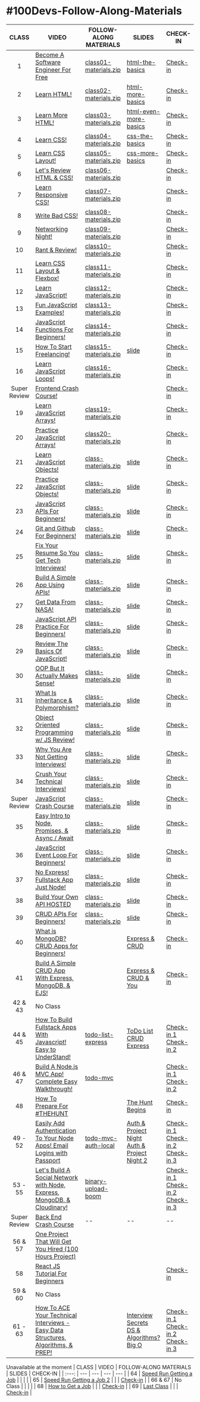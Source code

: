 # #100Devs-Follow-Along-Materials

| CLASS | VIDEO | FOLLOW-ALONG MATERIALS | SLIDES | CHECK-IN |
| :---: | --- | --- | --- | --- | 
| 1 | [Become A Software Engineer For Free](https://youtu.be/o3IIobN4xR0) | [class01-materials.zip](https://drive.google.com/file/d/1rAlGpC-4WmtEJ9-RO6dtHqiiw57PjFth/view) | [html-the-basics](https://slides.com/leonnoel/100devs2-html-the-basics) | [Check-in](https://twitter.com/leonnoel/status/1481030723347746816) |
| 2 | [Learn HTML!](https://youtu.be/eCRbEILXXmE) | [class02-materials.zip](https://drive.google.com/file/d/178XnAGdNHHgF0O1b1zNgTEQpJHGu7RMc/view) | [html-more-basics](https://slides.com/leonnoel/100devs2-html-more-basics) | [Check-in](https://twitter.com/leonnoel/status/1481755548227829764) |
| 3 | [Learn More HTML!](https://youtu.be/rdWM6kUImjE) | [class03-materials.zip](https://drive.google.com/file/d/1jq4KyRu8_-8la9-kPC7MpvEi_RAP8jtn/view) | [html-even-more-basics](https://slides.com/leonnoel/100devs2-html-even-more-basics) | [Check-in](https://twitter.com/leonnoel/status/1483567676626653185) |
| 4 | [Learn CSS!](https://youtu.be/Q1Obtn29twk) | [class04-materials.zip](https://drive.google.com/file/d/1nb5QadNC2Z1x2oqH9zIMZFVbYjarM5Br/view) | [css-the-basics](https://slides.com/leonnoel/100devs2-css-the-basics) | [Check-in](https://twitter.com/leonnoel/status/1484292275064631297) |
| 5 | [Learn CSS Layout!](https://youtu.be/E6Z8cWU_fjI) | [class05-materials.zip](https://drive.google.com/file/d/1bCfEIHVAXuDo_XERIoog1bcuJfIqrgpv/view) | [css-more-basics](https://slides.com/leonnoel/100devs2-css-more-basics) | [Check-in](https://twitter.com/leonnoel/status/1486104346227970050) |
| 6 | [Let's Review HTML & CSS!](https://youtu.be/L55ax0blZY0) | [class06-materials.zip]() |  | [Check-in]() |
| 7 | [Learn Responsive CSS!](https://youtu.be/k8r3B0JGMt4) | [class07-materials.zip]() |  | [Check-in]() |
| 8 | [Write Bad CSS!](https://youtu.be/PWVRSXQxsXc) | [class08-materials.zip]() |  | [Check-in]() |
| 9 | [Networking Night!](https://youtu.be/OaglXfjsBaE) | [class09-materials.zip]() |  | [Check-in]() |
| 10 | [Rant & Review!](https://youtu.be/WftjV2L7oyk) | [class10-materials.zip]() |  | [Check-in]() |
| 11 | [Learn CSS Layout & Flexbox!](https://youtu.be/qEj0pXGVwjY) | [class11-materials.zip]() |  | [Check-in]() |
| 12 | [Learn JavaScript!](https://youtu.be/_A20kVsaqIk) | [class12-materials.zip]() |  | [Check-in]() |
| 13 | [Fun JavaScript Examples!](https://youtu.be/pS6ykGL-fRE) | [class13-materials.zip]() |  | [Check-in]() |
| 14 | [JavaScript Functions For Beginners!](https://youtu.be/cBWUvTZPeKw) | [class14-materials.zip]() |  | [Check-in]() |
| 15 | [How To Start Freelancing!](https://youtu.be/68Li7ukgDKg) | [class15-materials.zip]() | [slide]() | [Check-in]() |
| 16 | [Learn JavaScript Loops!](https://youtu.be/av6iPI_zJTU5) | [class16-materials.zip]() |  | [Check-in]() |
| Super Review | [Frontend Crash Course!](https://youtu.be/AkXLGS57MS4) |  |  | [Check-in]() |
| 19 | [Learn JavaScript Arrays!](https://youtu.be/YUQUGtUbwMY) | [class19-materials.zip]() |  | [Check-in]() |
| 20 | [Practice JavaScript Arrays!](https://youtu.be/cL0qP6kM_1U) | [class20-materials.zip]() |  | [Check-in]() |
| 21 | [Learn JavaScript Objects!](https://youtu.be/75TQEQ6wxAE) | [class-materials.zip]() | [slide]() | [Check-in]() |
| 22 | [Practice JavaScript Objects!](https://youtu.be/LTda62-jyoM) | [class-materials.zip]() | [slide]() | [Check-in]() |
| 23 | [JavaScript APIs For Beginners!](https://youtu.be/qnmKELgyXc0) | [class-materials.zip]() | [slide]() | [Check-in]() |
| 24 | [Git and Github For Beginners!](https://youtu.be/UpsonO_vBNk) | [class-materials.zip]() | [slide]() | [Check-in]() |
| 25 | [Fix Your Resume So You Get Tech Interviews!](https://youtu.be/ZlB4BockYNQ) | [class-materials.zip]() | [slide]() | [Check-in]() |
| 26 | [Build A Simple App Using APIs!](https://youtu.be/WcSTeotmJtw) | [class-materials.zip]() | [slide]() | [Check-in]() |
| 27 | [Get Data From NASA!](https://youtu.be/b5rjEW-_6po) | [class-materials.zip]() | [slide]() | [Check-in]() |
| 28 | [JavaScript API Practice For Beginners!](https://youtu.be/G7XJRLaq2Cw) | [class-materials.zip]() | [slide]() | [Check-in]() |
| 29 | [Review The Basics Of JavaScript!](https://youtu.be/EOjUT746oLs) | [class-materials.zip]() | [slide]() | [Check-in]() |
| 30 | [OOP But It Actually Makes Sense!](https://youtu.be/GihfY5OVDdk) | [class-materials.zip]() | [slide]() | [Check-in]() |
| 31 | [What Is Inheritance & Polymorphism?](https://youtu.be/PD-dx92RJtg) | [class-materials.zip]() | [slide]() | [Check-in]() |
| 32 | [Object Oriented Programming w/ JS Review!](https://youtu.be/yEhs4XtuAgA) | [class-materials.zip]() | [slide]() | [Check-in]() |
| 33 | [Why You Are Not Getting Interviews!](https://youtu.be/lIE1LFz4LJM) | [class-materials.zip]() | [slide]() | [Check-in]() |
| 34 | [Crush Your Technical Interviews!](https://youtu.be/KM1RyffIKMg) | [class-materials.zip]() | [slide]() | [Check-in]() |
| Super Review | [JavaScript Crash Course](https://youtu.be/1sRJYuaqoiI) | [class-materials.zip]() | [slide]() | [Check-in]() |
| 35 | [Easy Intro to Node, Promises, & Async / Await](https://youtu.be/IUCnAhr61pg) | [class-materials.zip]() | [slide]() | [Check-in]() |
| 36 | [JavaScript Event Loop For Beginners!](https://youtu.be/nv5SequVETI) | [class-materials.zip]() | [slide]() | [Check-in]() |
| 37 | [No Express! Fullstack App Just Node!](https://youtu.be/6rsA_RCe5YM) | [class-materials.zip]() | [slide]() | [Check-in]() |
| 38 | [Build Your Own API HOSTED](https://youtu.be/000ai6I6Aow) | [class-materials.zip]() | [slide]() | [Check-in]() |
| 39 | [CRUD APIs For Beginners!](https://youtu.be/zHq0v5RD_Zk) | [class-materials.zip]() | [slide]() | [Check-in]() |
| 40 | [What is MongoDB? CRUD Apps for Beginners!](https://youtu.be/3eafTTnEfMw) |  | [Express & CRUD](https://slides.com/leonnoel/100devs2-express-crud) | [Check-in](https://twitter.com/leonnoel/status/1534286728218804224) |
| 41 | [Build A Simple CRUD App With Express, MongoDB, & EJS!](https://youtu.be/LHf_STV_rLE) |  | [Express & CRUD & You](https://slides.com/leonnoel/100devs2-express-crud-cohort-2) | [Check-in](https://twitter.com/leonnoel/status/1535011532551049216) |
| 42 & 43 | No Class |  |  |  |
| 44 & 45 | [How To Build Fullstack Apps With Javascript! Easy to UnderStand!](https://youtu.be/jZ-kmmgi_d0) | [todo-list-express](https://github.com/100devs/todo-list-express) | [ToDo List CRUD Express](https://slides.com/leonnoel/100devs2-todo-list-cohort-2) | [Check-in 1](https://twitter.com/leonnoel/status/1557117071565000704) <br /> [Check-in 2](https://twitter.com/leonnoel/status/1557841864111230976) |
| 46 & 47 | [Build A Node.js MVC App! Complete Easy Walkthrough!](https://youtu.be/SVX_HMum0n4) | [todo-mvc](https://github.com/100devs/todo-mvc) |  | [Check-in 1](https://twitter.com/leonnoel/status/1559654124253196288) <br /> [Check-in 2](https://twitter.com/leonnoel/status/1560378673957482496) |
| 48 | [How To Prepare For #THEHUNT](https://youtu.be/2ObpRuvmT48) |  | [The Hunt Begins](https://slides.com/leonnoel/100devs2-the-hunt) | [Check-in](https://twitter.com/leonnoel/status/1562190629513228288) |
| 49 - 52 | [Easily Add Authentication To Your Node Apps! Email Logins with Passport](https://youtu.be/z5UgtXOxEEk) | [todo-mvc-auth-local](https://github.com/100devs/todo-mvc-auth-local) | [Auth & Project Night](https://slides.com/leonnoel/100devs2-auth-project-night) <br /> [Auth & Project Night 2](https://slides.com/leonnoel/100devs2-auth-project-night2-cohort-2)| [Check-in 1](https://twitter.com/leonnoel/status/1564727546385555456) <br /> [Check-in 2](https://twitter.com/leonnoel/status/1565452220727906309) <br /> [Check-in 3](https://twitter.com/leonnoel/status/1567264659186814976)|
| 53 - 55 | [Let's Build A Social Network with Node, Express, MongoDB, & Cloudinary!](https://youtu.be/xsKGlEemTAo) | [binary-upload-boom](https://github.com/100devs/binary-upload-boom) |  | [Check-in 1](https://twitter.com/leonnoel/status/1567988894712627201) <br /> [Check-in 2](https://twitter.com/leonnoel/status/1569467339028201474) <br /> [Check-in 3](https://twitter.com/leonnoel/status/1570527569166086144) |
| Super Review | [Back End Crash Course](https://youtu.be/JGFS11u1TIQ) | -- | -- | -- |
| 56 & 57 | [One Project That Will Get You Hired (100 Hours Project)](https://youtu.be/zjxo_-wNZHE) |  |  |  |
| 58 | [React JS Tutorial For Beginners](https://youtu.be/edsuuCsiah0) |  |  | [Check-in](https://twitter.com/leonnoel/status/1575599063075987457) |
| 59 & 60 | No Class |  |  |  |
| 61 - 63 | [How To ACE Your Technical Interviews - Easy Data Structures, Algorithms, & PREP!](https://youtu.be/FS7UxmzYF_M) |  | [Interview Secrets](https://slides.com/leonnoel/100devs2-interview-secrets) <br /> [DS & Algorithms?](https://slides.com/leonnoel/100devs2-intro-ds-algorithms/) <br /> [Big O](https://slides.com/leonnoel/100devs2-big-o) | [Check-in 1](https://twitter.com/helloitsrufio/status/1579483421402976256) <br /> [Check-in 2](https://twitter.com/mayanwolfe/status/1580231634271768576) <br /> [Check-in 3](https://twitter.com/BlawblawLaw/status/1582051606614355974) |



Unavailable at the moment
| CLASS | VIDEO | FOLLOW-ALONG MATERIALS | SLIDES | CHECK-IN |
| :---: | --- | --- | --- | --- | 
| 64 | [Speed Run Getting a Job]() |  |  |  |
| 65 | [Speed Run Getting a Job 2]() |  |  | [Check-in](https://twitter.com/leonnoel/status/1588282168127590401) |
| 66 & 67 | No Class |  |  |  |
| 68 | [How to Get a Job]() |  |  | [Check-in](https://twitter.com/leonnoel/status/1481030723347746816) |
| 69 | [Last Class]() |  |  | [Check-in](https://twitter.com/leonnoel/status/1590804107476234240) |
